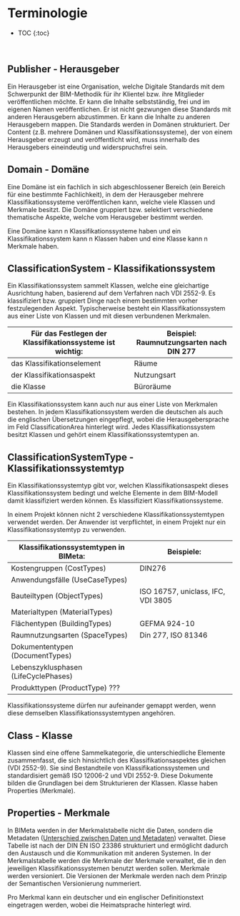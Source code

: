 # Terminologie

* TOC
{:toc}

<br>

## Publisher - Herausgeber

Ein Herausgeber ist eine Organisation, welche Digitale Standards mit dem Schwerpunkt der BIM-Methodik für ihr Klientel bzw. ihre Mitglieder veröffentlichen möchte. Er kann die Inhalte selbstständig, frei und im eigenen Namen veröffentlichen. Er ist nicht gezwungen diese Standards mit anderen Herausgebern abzustimmen. Er kann die Inhalte zu anderen Herausgebern mappen.
Die Standards werden in Domänen strukturiert.
Der Content (z.B. mehrere Domänen und Klassifikationssysteme), der von einem Herausgeber erzeugt und veröffentlicht wird, muss innerhalb des Herausgebers eineindeutig und widerspruchsfrei sein.

## Domain - Domäne

Eine Domäne ist ein fachlich in sich abgeschlossener Bereich (ein Bereich für eine bestimmte Fachlichkeit), in dem der Herausgeber mehrere Klassifikationssysteme veröffentlichen kann, welche viele Klassen und Merkmale besitzt. 
Die Domäne gruppiert bzw. selektiert verschiedene thematische Aspekte, welche vom Herausgeber bestimmt werden.

Eine Domäne kann n Klassifikationssysteme haben und ein Klassifikationssystem kann n Klassen haben und eine Klasse kann n Merkmale haben.

## ClassificationSystem - Klassifikationssystem 

Ein Klassifikationssystem sammelt Klassen, welche eine gleichartige Ausrichtung haben, basierend auf dem Verfahren nach VDI 2552-9. Es klassifiziert bzw. gruppiert Dinge nach einem bestimmten vorher festzulegenden Aspekt.
Typischerweise besteht ein Klassifikationssystem aus einer Liste von Klassen und mit diesen verbundenen Merkmalen.

Für das Festlegen der Klassifikationssysteme ist wichtig: | Beispiel: Raumnutzungsarten nach DIN 277 
--------------------------------------------------------- | ----------------------------------------
das Klassifikationselement | Räume
der Klassifikationsaspekt | Nutzungsart
die Klasse | Büroräume

Ein Klassifikationssystem kann auch nur aus einer Liste von Merkmalen bestehen.
In jedem Klassifikationssystem werden die deutschen als auch die englischen Übersetzungen eingepflegt, wobei die Herausgebersprache im Feld ClassificationArea hinterlegt wird. 
Jedes Klassifikationssystem besitzt Klassen und gehört einem Klassifikationssystemtypen an.

## ClassificationSystemType - Klassifikationssystemtyp

Ein Klassifikationssystemtyp gibt vor, welchen Klassifikationsaspekt dieses Klassifikationssystem bedingt und welche Elemente in dem BIM-Modell damit klassifiziert werden können. Es klassifiziert Klassifikationssysteme.

In einem Projekt können nicht 2 verschiedene Klassifikationssystemtypen verwendet werden. Der Anwender ist verpflichtet, in einem Projekt nur ein Klassifikationssystemtyp zu verwenden.

Klassifikationssystemtypen in BIMeta: | Beispiele:
------------------------------------- | ----------
Kostengruppen (CostTypes) | DIN276
Anwendungsfälle (UseCaseTypes) | 
Bauteiltypen (ObjectTypes) | ISO 16757, uniclass, IFC, VDI 3805
Materialtypen (MaterialTypes) |
Flächentypen (BuildingTypes) | GEFMA 924-10
Raumnutzungsarten (SpaceTypes) | Din 277, ISO 81346
Dokumententypen (DocumentTypes) | 
Lebenszyklusphasen (LifeCyclePhases) | 
Produkttypen (ProductType) ??? | 

Klassifikationssysteme dürfen nur aufeinander gemappt werden, wenn diese demselben Klassifikationssystemtypen angehören.

## Class - Klasse

Klassen sind eine offene Sammelkategorie, die unterschiedliche Elemente zusammenfasst, die sich hinsichtlich des Klassifikationsaspektes gleichen (VDI 2552-9).
Sie sind Bestandteile von Klassifikationssystemen und standardisiert gemäß ISO 12006-2 und VDI 2552-9. Diese Dokumente bilden die Grundlagen bei dem Strukturieren der Klassen.
Klasse haben Properties (Merkmale).

## Properties - Merkmale
In BIMeta werden in der Merkmalstabelle nicht die Daten, sondern die Metadaten ([Unterschied zwischen Daten und Metadaten](./WeitereErlauterungen.md##UnterschiedvonDatenundMetadaten)) verwaltet. Diese Tabelle ist nach der DIN EN ISO 23386 strukturiert und ermöglicht dadurch den Austausch und die Kommunikation mit anderen Systemen.
In der Merkmalstabelle werden die Merkmale der Merkmale verwaltet, die in den jeweiligen Klassifikationssystemen benutzt werden sollen. 
Merkmale werden versioniert. Die Versionen der Merkmale werden nach dem Prinzip der Semantischen Versionierung nummeriert.

Pro Merkmal kann ein deutscher und ein englischer Definitionstext eingetragen werden, wobei die Heimatsprache hinterlegt wird.
